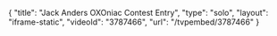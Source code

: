 {
    "title": "Jack Anders OXOniac Contest Entry",
    "type": "solo",
    "layout": "iframe-static",
    "videoId": "3787466",
    "url": "\/tvpembed\/3787466"
}